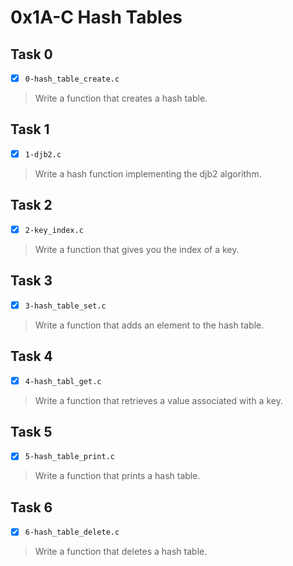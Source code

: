 # 0x1A-C Hash Tables

## Task 0
- [x] `0-hash_table_create.c`
> Write a function that creates a hash table.

## Task 1
- [x] `1-djb2.c`
> Write a hash function implementing the djb2 algorithm.

## Task 2
- [x] `2-key_index.c`
> Write a function that gives you the index of a key.

## Task 3
- [x] `3-hash_table_set.c`
> Write a function that adds an element to the hash table.

## Task 4
- [x] `4-hash_tabl_get.c`
> Write a function that retrieves a value associated with a key.

## Task 5
- [x] `5-hash_table_print.c`
> Write a function that prints a hash table.

## Task 6
- [x] `6-hash_table_delete.c`
> Write a function that deletes a hash table.
